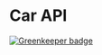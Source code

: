 # Car API

[![Greenkeeper badge](https://badges.greenkeeper.io/SonyaMoisset/car-api.svg)](https://greenkeeper.io/)

